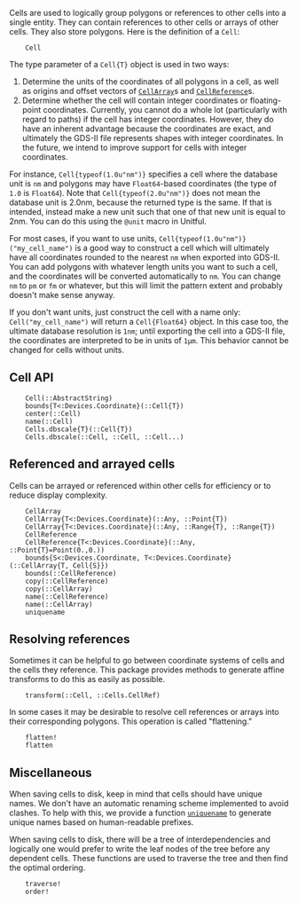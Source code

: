 Cells are used to logically group polygons or references to other cells
into a single entity. They can contain references to other cells or arrays of
other cells. They also store polygons. Here is the definition of a `Cell`:

```@docs
    Cell
```

The type parameter of a `Cell{T}` object is used in two ways:

1. Determine the units of the coordinates of all polygons in a cell, as well
   as origins and offset vectors of [`CellArray`](@ref)s and
   [`CellReference`](@ref)s.
2. Determine whether the cell will contain integer coordinates or floating-point
   coordinates. Currently, you cannot do a whole lot (particularly with regard
   to paths) if the cell has integer coordinates. However, they do have an
   inherent advantage because the coordinates are exact, and ultimately the
   GDS-II file represents shapes with integer coordinates. In the future,
   we intend to improve support for cells with integer coordinates.

For instance, `Cell{typeof(1.0u"nm")}` specifies a cell where the database
unit is `nm` and polygons may have `Float64`-based coordinates (the type of
`1.0` is `Float64`). Note that `Cell{typeof(2.0u"nm")}` does not mean the database
unit is 2.0nm, because the returned type is the same. If that is intended,
instead make a new unit such that one of that new unit is equal to 2nm. You can
do this using the `@unit` macro in Unitful.

For most cases, if you want to use units, `Cell{typeof(1.0u"nm")}("my_cell_name")`
is a good way to construct a cell which will ultimately have all coordinates
rounded to the nearest `nm` when exported into GDS-II. You can add polygons
with whatever length units you want to such a cell, and the coordinates will
be converted automatically to `nm`. You can change `nm` to `pm` or `fm` or
whatever, but this will limit the pattern extent and probably doesn't
make sense anyway.

If you don't want units, just construct the cell with a name only:
`Cell("my_cell_name")` will return a `Cell{Float64}` object. In this case too,
the ultimate database resolution is `1nm`; until exporting the cell into a GDS-II
file, the coordinates are interpreted to be in units of `1μm`. This behavior
cannot be changed for cells without units.

## Cell API

```@docs
    Cell(::AbstractString)
    bounds{T<:Devices.Coordinate}(::Cell{T})
    center(::Cell)
    name(::Cell)
    Cells.dbscale{T}(::Cell{T})
    Cells.dbscale(::Cell, ::Cell, ::Cell...)
```
## Referenced and arrayed cells

Cells can be arrayed or referenced within other cells for efficiency or to reduce
display complexity.

```@docs
    CellArray
    CellArray{T<:Devices.Coordinate}(::Any, ::Point{T})
    CellArray{T<:Devices.Coordinate}(::Any, ::Range{T}, ::Range{T})
    CellReference
    CellReference{T<:Devices.Coordinate}(::Any, ::Point{T}=Point(0.,0.))
    bounds{S<:Devices.Coordinate, T<:Devices.Coordinate}(::CellArray{T, Cell{S}})
    bounds(::CellReference)
    copy(::CellReference)
    copy(::CellArray)
    name(::CellReference)
    name(::CellArray)
    uniquename
```
## Resolving references

Sometimes it can be helpful to go between coordinate systems of cells and the
cells they reference. This package provides methods to generate affine transforms
to do this as easily as possible.

```@docs
    transform(::Cell, ::Cells.CellRef)
```

In some cases it may be desirable to resolve cell references or arrays into their
corresponding polygons. This operation is called "flattening."
```@docs
    flatten!
    flatten
```

## Miscellaneous

When saving cells to disk, keep in mind that cells should have unique names.
We don't have an automatic renaming scheme implemented to avoid clashes. To
help with this, we provide a function [`uniquename`](@ref) to generate unique
names based on human-readable prefixes.

When saving cells to disk, there will be a tree of interdependencies and logically
one would prefer to write the leaf nodes of the tree before any dependent cells.
These functions are used to traverse the tree and then find the optimal ordering.
```@docs
    traverse!
    order!
```
